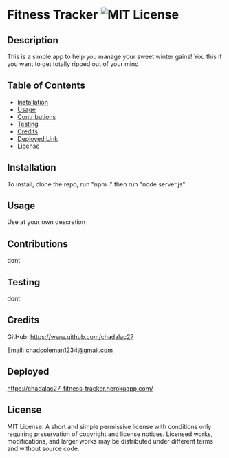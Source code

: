 # Fitness Tracker ![MIT License](https://img.shields.io/badge/License-MIT-Green)

## Description

This is a simple app to help you manage your sweet winter gains!  You this if you want to get totally ripped out of your mind

## Table of Contents

* [Installation](#installation)
* [Usage](#usage)
* [Contributions](#contributions)
* [Testing](#testing)
* [Credits](#credits)
* [Deployed Link](#Deployed)
* [License](#license)

## Installation
To install, clone the repo, run "npm i" then run "node server.js"

## Usage
Use at your own descretion

## Contributions
dont

## Testing
dont

## Credits
GitHub: https://www.github.com/chadalac27

Email: chadcoleman1234@gmail.com
## Deployed  
  https://chadalac27-fitness-tracker.herokuapp.com/
## License
MIT License: A short and simple permissive license with conditions only requiring preservation of copyright and license notices. Licensed works, modifications, and larger works may be distributed under different terms and without source code.